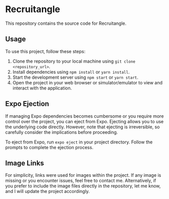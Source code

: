 # Recruitangle

This repository contains the source code for Recruitangle.

## Usage

To use this project, follow these steps:

1. Clone the repository to your local machine using `git clone <repository_url>`.
2. Install dependencies using `npm install` or `yarn install`.
3. Start the development server using `npm start` or `yarn start`.
4. Open the project in your web browser or simulator/emulator to view and interact with the application.

## Expo Ejection

If managing Expo dependencies becomes cumbersome or you require more control over the project, you can eject from Expo. Ejecting allows you to use the underlying code directly. However, note that ejecting is irreversible, so carefully consider the implications before proceeding.

To eject from Expo, run `expo eject` in your project directory. Follow the prompts to complete the ejection process.

## Image Links

For simplicity, links were used for images within the project. If any image is missing or you encounter issues, feel free to contact me. Alternatively, if you prefer to include the image files directly in the repository, let me know, and I will update the project accordingly.
